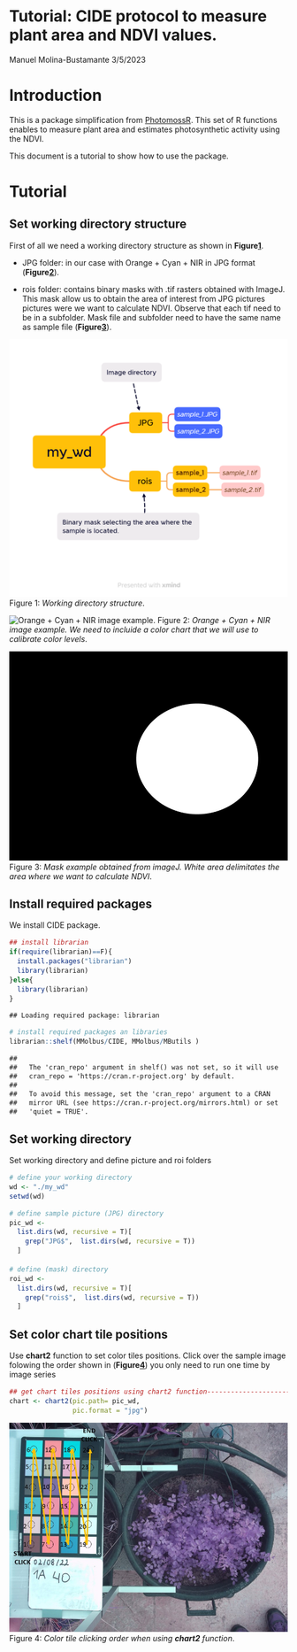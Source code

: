 Tutorial: CIDE protocol to measure plant area and NDVI values.
================
Manuel Molina-Bustamante
3/5/2023

# Introduction

This is a package simplification from
[PhotomossR](https://github.com/MMolBus/PhotomossR). This set of R
functions enables to measure plant area and estimates photosynthetic
activity using the NDVI.

This document is a tutorial to show how to use the package.

# Tutorial

## Set working directory structure

First of all we need a working directory structure as shown in **Figure[1](#figura1)**.

-   JPG folder: in our case with Orange + Cyan + NIR in JPG format
    (**Figure[2](#figura2)**).

-   rois folder: contains binary masks with .tif rasters obtained with
    ImageJ. This mask allow us to obtain the area of interest from JPG
    pictures pictures were we want to calculate NDVI. Observe that each
    tif need to be in a subfolder. Mask file and subfolder need to have
    the same name as sample file (**Figure[3](#figura3)**).

<a name="figure1"></a>
![Working directory structure.](working_directory_structure.png "Working directory structure.")
Figure 1: *Working directory structure*.

</div>

<a name="figure2"></a>
![Orange + Cyan + NIR image example.](OCN-example.jpg "Orange + Cyan + NIR image example.")
Figure 2: *Orange + Cyan + NIR image example. We need to incluide a color chart
that we will use to calibrate color levels*.

</div>

<a name="figure3"></a>
![Mask example.](mask-example.jpg "Mask example.")
Figure 3: *Mask example obtained from imageJ. White area delimitates the area
where we want to calculate NDVI*.

</div>

## Install required packages

We install CIDE package.

``` r
## install librarian
if(require(librarian)==F){
  install.packages("librarian")
  library(librarian)
}else{
  library(librarian)
}
```

    ## Loading required package: librarian

``` r
# install required packages an libraries
librarian::shelf(MMolbus/CIDE, MMolbus/MButils )
```

    ## 
    ##   The 'cran_repo' argument in shelf() was not set, so it will use
    ##   cran_repo = 'https://cran.r-project.org' by default.
    ## 
    ##   To avoid this message, set the 'cran_repo' argument to a CRAN
    ##   mirror URL (see https://cran.r-project.org/mirrors.html) or set
    ##   'quiet = TRUE'.

## Set working directory

Set working directory and define picture and roi folders

``` r
# define your working directory
wd <- "./my_wd"
setwd(wd)
```

``` r
# define sample picture (JPG) directory
pic_wd <-
  list.dirs(wd, recursive = T)[
    grep("JPG$",  list.dirs(wd, recursive = T))
  ]

# define (mask) directory
roi_wd <-
  list.dirs(wd, recursive = T)[
    grep("rois$",  list.dirs(wd, recursive = T))
  ]
```

## Set color chart tile positions

Use **chart2** function to set color tiles positions. Click over the
sample image folowing the order shown in (**Figure[4](#figura4)**)
you only need to run one time by image series

``` r
## get chart tiles positions using chart2 function--------------------------------
chart <- chart2(pic.path= pic_wd,
                pic.format = "jpg")
```

<a name="figure4"></a>
![chart](chart.jpg "chart.")
Figure 4: *Color tile clicking order when using **chart2** function*.

</div>
